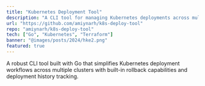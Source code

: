 ```yaml
---
title: "Kubernetes Deployment Tool"
description: "A CLI tool for managing Kubernetes deployments across multiple clusters"
url: "https://github.com/amiynarh/k8s-deploy-tool"
repo: "amiynarh/k8s-deploy-tool"
tech: ["Go", "Kubernetes", "Terraform"]
banner: "@images/posts/2024/hke2.png"
featured: true
---
```


A robust CLI tool built with Go that simplifies Kubernetes deployment workflows across multiple clusters with built-in rollback capabilities and deployment history tracking.

